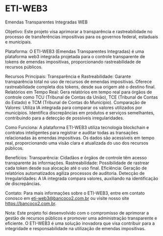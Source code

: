 # ETI-WEB3
Emendas Transparentes Integradas WEB


Objetivo:
Este projeto visa aprimorar a transparência e rastreabilidade no processo de transferências impositivas para os governos federal, estaduais e municipais.

Plataforma:
O ETI-WEB3 (Emendas Transparentes Integradas) é uma plataforma web3 integrada projetada para o controle transparente de tokens de emendas impositivas, proporcionando rastreabilidade de recursos públicos.

Recursos Principais:
Transparência e Rastreabilidade:
Garante transparência total no uso de recursos de emendas impositivas.
Oferece rastreabilidade completa dos tokens, desde sua origem até o destino final.
Relatórios em Tempo Real:
Gera relatórios em tempo real para órgãos de controle como TCU (Tribunal de Contas da União), TCE (Tribunal de Contas do Estado) e TCM (Tribunal de Contas do Município).
Comparação de Valores:
Utiliza IA integrada para comparar os valores utilizados por municípios.
Identifica discrepâncias em produtos e serviços semelhantes, contribuindo para a detecção de possíveis irregularidades.

Como Funciona:
A plataforma ETI-WEB3 utiliza tecnologia blockchain e contratos inteligentes para registrar e auditar todas as transações relacionadas às emendas impositivas. Os dados são acessíveis em tempo real, proporcionando uma visão clara e atualizada do uso dos recursos públicos.

Benefícios:
Transparência: Cidadãos e órgãos de controle têm acesso transparente às informações.
Rastreabilidade: Possibilidade de rastrear cada token desde sua alocação até o uso final.
Eficiência: Geração de relatórios automatizados agiliza processos de auditoria.
Detecção de Irregularidades: A IA integrada compara valores, auxiliando na identificação de discrepâncias.

Contato:
Para mais informações sobre o ETI-WEB3, entre em contato conosco em eti-web3@bancoco2.com.br ou visite nosso site https://bancoco2.com.br.

Nota:
Este projeto foi desenvolvido com o compromisso de aprimorar a gestão de recursos públicos e promover uma administração transparente e eficiente. O ETI-WEB3 é uma solução inovadora que visa contribuir para a integridade e responsabilidade na utilização de emendas impositivas.
